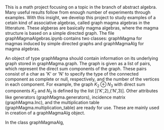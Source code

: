 This is a math project focusing on a topic in the branch of abstract algebra. Many useful results follow from enough number of experiments through examples. With this insight, we develop this project to study examples of a cetain kind of associative algebras, called graph magma algebras in the litterature. These algberas are basically magma algebras, where the magma structure is based on a 
simple directed graph. The file graphMagmaAlgebras.ipynb contains two classes: graphMagma for magmas induced by simple directed graphs and graphMagmaAlg for magma algebras. 

An object of type graphMagma should contain information on its underlying graph stored in graphMagma.graph. The graph is given as a list of pairs, which represent the direct sum components of the graph. These pairs consist of a char as 
'K' or 'N' to specify the type of the connected component as complete or null, respectively, and the number of the vertices in each component. For example, the graph $K_2\oplus N_3$ with direct sum components $K_2$ and $N_3$ is defined by the list [('K',2),('N',3)].
Other attributes like generators (graphMagma.generators), incidence matrix (graphMagma.Inc), and the multiplication table (graphMagma.multiplication_table) are ready for use. These are mainly used in creation of a graphMagmaAlg object.

In the class graphMagmaAlg, 
